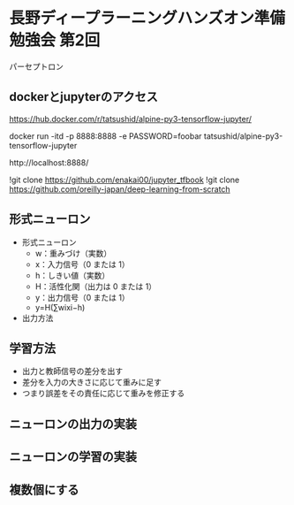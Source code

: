 # 長野ディープラーニングハンズオン準備勉強会 第2回

パーセプトロン

## dockerとjupyterのアクセス

https://hub.docker.com/r/tatsushid/alpine-py3-tensorflow-jupyter/

docker run -itd -p 8888:8888 -e PASSWORD=foobar tatsushid/alpine-py3-tensorflow-jupyter

http://localhost:8888/

!git clone https://github.com/enakai00/jupyter_tfbook
!git clone https://github.com/oreilly-japan/deep-learning-from-scratch

## 形式ニューロン
- 形式ニューロン
    - w：重みづけ（実数）
    - x：入力信号（0 または 1）
    - h：しきい値（実数）
    - H：活性化関（出力は 0 または 1）
    - y：出力信号（0 または 1）
    - y=H(∑wixi−h)
- 出力方法

## 学習方法
- 出力と教師信号の差分を出す
- 差分を入力の大きさに応じて重みに足す
- つまり誤差をその責任に応じて重みを修正する

## ニューロンの出力の実装

## ニューロンの学習の実装

## 複数個にする

